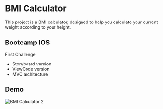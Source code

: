 #  BMI Calculator 

This project is a BMI calculator, designed to help you calculate your current weight according to your height.

## Bootcamp IOS

First Challenge

- Storyboard version
- ViewCode version 
- MVC architecture

  
## Demo

![BMI Calculator 2](https://github.com/acc-heiny/BMI_Calculator/assets/118453401/c3386eb9-672b-4f7e-9716-da70d7b1a32b)

